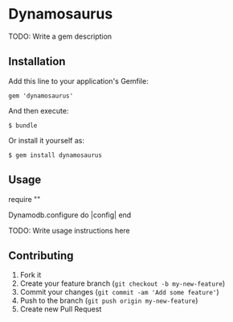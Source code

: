 # Dynamosaurus

TODO: Write a gem description

## Installation

Add this line to your application's Gemfile:

    gem 'dynamosaurus'

And then execute:

    $ bundle

Or install it yourself as:

    $ gem install dynamosaurus

## Usage

   require ""

   Dynamodb.configure do |config|
   end

TODO: Write usage instructions here

## Contributing

1. Fork it
2. Create your feature branch (`git checkout -b my-new-feature`)
3. Commit your changes (`git commit -am 'Add some feature'`)
4. Push to the branch (`git push origin my-new-feature`)
5. Create new Pull Request
